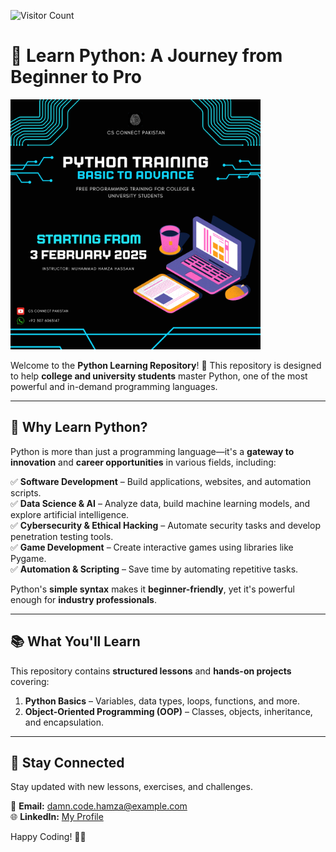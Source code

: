 ![Visitor Count](https://komarev.com/ghpvc/?username=M-Hamza-Hassaan&color=green)

# 🐍 Learn Python: A Journey from Beginner to Pro

<img src="Poster.png" alt="Learning Python" height="400">


Welcome to the **Python Learning Repository**! 🚀 This repository is designed to help **college and university students** master Python, one of the most powerful and in-demand programming languages.

---

## 🎯 Why Learn Python?

Python is more than just a programming language—it's a **gateway to innovation** and **career opportunities** in various fields, including:

✅ **Software Development** – Build applications, websites, and automation scripts.  
✅ **Data Science & AI** – Analyze data, build machine learning models, and explore artificial intelligence.  
✅ **Cybersecurity & Ethical Hacking** – Automate security tasks and develop penetration testing tools.  
✅ **Game Development** – Create interactive games using libraries like Pygame.  
✅ **Automation & Scripting** – Save time by automating repetitive tasks.  

Python's **simple syntax** makes it **beginner-friendly**, yet it's powerful enough for **industry professionals**.  

---

## 📚 What You'll Learn

This repository contains **structured lessons** and **hands-on projects** covering:

1. **Python Basics** – 
        Variables, 
        data types, 
        loops, 
        functions, 
        and more.
2. **Object-Oriented Programming (OOP)** – 
        Classes, 
        objects, 
        inheritance, 
        and encapsulation.  

---
## 📩 Stay Connected  

Stay updated with new lessons, exercises, and challenges.  

📧 **Email:** damn.code.hamza@example.com  
🌐 **LinkedIn:** [My Profile](https://www.linkedin.com/in/muhammad-hamza-hassaan-29920a25a/)  

Happy Coding! 🚀🐍  
